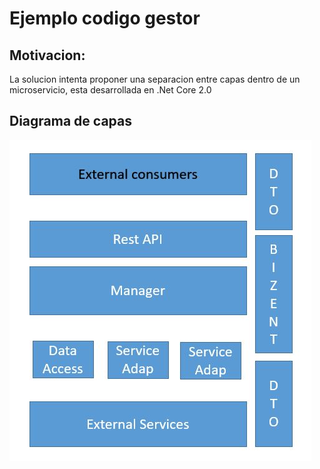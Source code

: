 # Ejemplo codigo gestor

## Motivacion:
La solucion intenta proponer una separacion entre capas dentro de un microservicio, esta desarrollada en .Net Core 2.0

## Diagrama de capas

![Diagrama de capas](https://github.com/ramoncampetella/EjemploCodigoGestor/blob/master/ConceptoCapasMicroServicio/img/Capas%20servicio.JPG)

